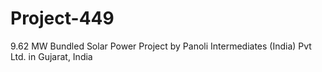 # Project-449
9.62 MW Bundled Solar Power Project by Panoli Intermediates (India) Pvt Ltd. in Gujarat, India
